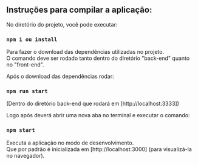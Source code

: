 ## Instruções para compilar a aplicação:

No diretório do projeto, você pode executar:

### `npm i ou install`
Para fazer o download das dependências utilizadas no projeto. <br />
O comando deve ser rodado tanto dentro do diretório "back-end" quanto <br /> no "front-end".

Após o download das dependências rodar:

### `npm run start` 

(Dentro do diretório back-end que rodará em  [http://localhost:3333])

Logo após deverá abrir uma nova aba no terminal e executar o comando:

### `npm start`

Executa a aplicação no modo de desenvolvimento. <br />
Que por padrão é inicializada em [http://localhost:3000] (para visualizá-la no navegador).



